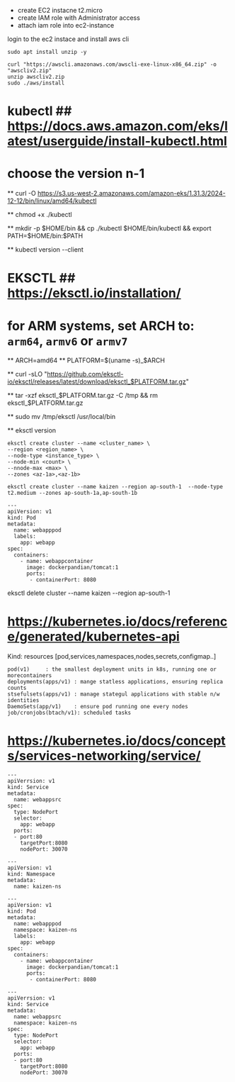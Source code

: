 * create EC2 instacne t2.micro
* create IAM role with Administrator access
* attach iam role into ec2-instance

login to the ec2 instace and install aws cli
```
sudo apt install unzip -y

curl "https://awscli.amazonaws.com/awscli-exe-linux-x86_64.zip" -o "awscliv2.zip"
unzip awscliv2.zip
sudo ./aws/install
```


# kubectl ## https://docs.aws.amazon.com/eks/latest/userguide/install-kubectl.html

# choose the version n-1

** curl -O https://s3.us-west-2.amazonaws.com/amazon-eks/1.31.3/2024-12-12/bin/linux/amd64/kubectl

** chmod +x ./kubectl

** mkdir -p $HOME/bin && cp ./kubectl $HOME/bin/kubectl && export PATH=$HOME/bin:$PATH

** kubectl version --client


# EKSCTL ## https://eksctl.io/installation/

# for ARM systems, set ARCH to: `arm64`, `armv6` or `armv7`
** ARCH=amd64
** PLATFORM=$(uname -s)_$ARCH

** curl -sLO "https://github.com/eksctl-io/eksctl/releases/latest/download/eksctl_$PLATFORM.tar.gz"


** tar -xzf eksctl_$PLATFORM.tar.gz -C /tmp && rm eksctl_$PLATFORM.tar.gz

** sudo mv /tmp/eksctl /usr/local/bin

**  eksctl version
```
eksctl create cluster --name <cluster_name> \
--region <region_name> \
--node-type <instance_type> \
--node-min <count> \
--nnode-max <max> \
--zones <az-1a>,<az-1b>
```

```
eksctl create cluster --name kaizen --region ap-south-1  --node-type t2.medium --zones ap-south-1a,ap-south-1b
```

```
---
apiVersion: v1
kind: Pod
metadata:
  name: webapppod
  labels:
    app: webapp
spec:
  containers:
    - name: webappcontainer
      image: dockerpandian/tomcat:1
      ports:
       - containerPort: 8080
````
eksctl delete cluster --name kaizen --region ap-south-1 


# https://kubernetes.io/docs/reference/generated/kubernetes-api

Kind: resources [pod,services,namespaces,nodes,secrets,configmap..]
```
pod(v1)		: the smallest deployment units in k8s, running one or morecontainers	
deployments(apps/v1) : mange statless applications, ensuring replica counts
stsefulsets(apps/v1) : manage stategul applications with stable n/w identities
DaemoSets(app/v1)    : ensure pod running one every nodes
job/cronjobs(btach/v1): scheduled tasks 
```


# https://kubernetes.io/docs/concepts/services-networking/service/
```
---
apiVerrsion: v1
kind: Service
metadata:
  name: webappsrc
spec:
  type: NodePort
  selector:
    app: webapp
  ports:
  - port:80
    targetPort:8080
    nodePort: 30070
```

```
---
apiVersion: v1
kind: Namespace
metadata:
  name: kaizen-ns
```
```
---
apiVersion: v1
kind: Pod
metadata:
  name: webapppod
  namespace: kaizen-ns
  labels:
    app: webapp
spec:
  containers:
    - name: webappcontainer
      image: dockerpandian/tomcat:1
      ports:
       - containerPort: 8080
```
```
---
apiVerrsion: v1
kind: Service
metadata:
  name: webappsrc
  namespace: kaizen-ns
spec:
  type: NodePort
  selector:
    app: webapp
  ports:
  - port:80
    targetPort:8080
    nodePort: 30070
```

